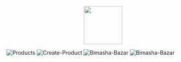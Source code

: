 <p align="center">
    <a href="https://github.com/yiisoft" target="_blank">
        <img src="https://avatars0.githubusercontent.com/u/993323" height="100px">
    </a>

   
</p>

![Products](https://user-images.githubusercontent.com/81862443/186254169-247e59f2-4e8f-4462-bdbe-770c31731bb5.png)
![Create-Product](https://user-images.githubusercontent.com/81862443/186254184-a6f3c5ff-557d-4445-8952-84614aef4eb8.png)
![Bimasha-Bazar](https://user-images.githubusercontent.com/81862443/186254197-ad6ce43f-c938-4a6e-a173-793b92479a80.png)
![Bimasha-Bazar](https://user-images.githubusercontent.com/81862443/186254369-42d874fe-df8e-4015-9305-ec4306d41207.png)
